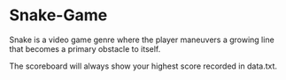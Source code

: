# Snake-Game
Snake is a video game genre where the player maneuvers a growing line that becomes a primary obstacle to itself.

The scoreboard will always show your highest score recorded in data.txt.
